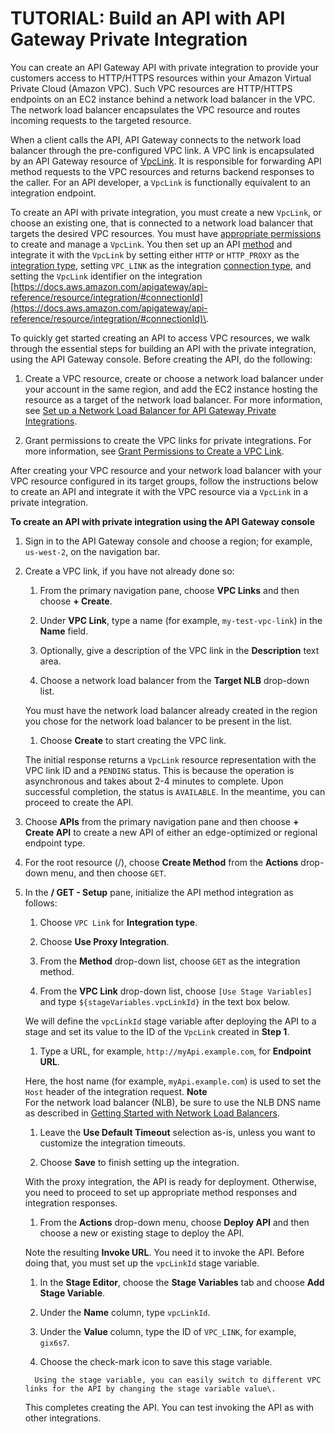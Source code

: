 # TUTORIAL: Build an API with API Gateway Private Integration<a name="getting-started-with-private-integration"></a>

 You can create an API Gateway API with private integration to provide your customers access to HTTP/HTTPS resources within your Amazon Virtual Private Cloud \(Amazon VPC\)\. Such VPC resources are HTTP/HTTPS endpoints on an EC2 instance behind a network load balancer in the VPC\. The network load balancer encapsulates the VPC resource and routes incoming requests to the targeted resource\. 

When a client calls the API, API Gateway connects to the network load balancer through the pre\-configured VPC link\. A VPC link is encapsulated by an API Gateway resource of [VpcLink](https://docs.aws.amazon.com/apigateway/api-reference/resource/vpc-link/)\. It is responsible for forwarding API method requests to the VPC resources and returns backend responses to the caller\. For an API developer, a `VpcLink` is functionally equivalent to an integration endpoint\. 

 To create an API with private integration, you must create a new `VpcLink`, or choose an existing one, that is connected to a network load balancer that targets the desired VPC resources\. You must have [appropriate permissions](grant-permissions-to-create-vpclink.md) to create and manage a `VpcLink`\. You then set up an API [method](https://docs.aws.amazon.com/apigateway/api-reference/resource/method/) and integrate it with the `VpcLink` by setting either `HTTP` or `HTTP_PROXY` as the [integration type](https://docs.aws.amazon.com/apigateway/api-reference/resource/integration/#type), setting `VPC_LINK` as the integration [connection type](https://docs.aws.amazon.com/apigateway/api-reference/resource/integration/#connectionType), and setting the `VpcLink` identifier on the integration [https://docs.aws.amazon.com/apigateway/api-reference/resource/integration/#connectionId](https://docs.aws.amazon.com/apigateway/api-reference/resource/integration/#connectionId)\. 

To quickly get started creating an API to access VPC resources, we walk through the essential steps for building an API with the private integration, using the API Gateway console\. Before creating the API, do the following: 

1.  Create a VPC resource, create or choose a network load balancer under your account in the same region, and add the EC2 instance hosting the resource as a target of the network load balancer\. For more information, see [Set up a Network Load Balancer for API Gateway Private Integrations](set-up-nlb-for-vpclink-using-console.md)\.

1.  Grant permissions to create the VPC links for private integrations\. For more information, see [Grant Permissions to Create a VPC Link](grant-permissions-to-create-vpclink.md)\.

After creating your VPC resource and your network load balancer with your VPC resource configured in its target groups, follow the instructions below to create an API and integrate it with the VPC resource via a `VpcLink` in a private integration\. 

**To create an API with private integration using the API Gateway console**

1.  Sign in to the API Gateway console and choose a region; for example, `us-west-2`, on the navigation bar\. 

1. Create a VPC link, if you have not already done so:

   1.  From the primary navigation pane, choose **VPC Links** and then choose **\+ Create**\. 

   1.  Under **VPC Link**, type a name \(for example, `my-test-vpc-link`\) in the **Name** field\.

   1.  Optionally, give a description of the VPC link in the **Description** text area\.

   1.  Choose a network load balancer from the **Target NLB** drop\-down list\.

      You must have the network load balancer already created in the region you chose for the network load balancer to be present in the list\.

   1.  Choose **Create** to start creating the VPC link\.

    The initial response returns a `VpcLink` resource representation with the VPC link ID and a `PENDING` status\. This is because the operation is asynchronous and takes about 2\-4 minutes to complete\. Upon successful completion, the status is `AVAILABLE`\. In the meantime, you can proceed to create the API\. 

1.  Choose **APIs** from the primary navigation pane and then choose **\+ Create API** to create a new API of either an edge\-optimized or regional endpoint type\. 

1.  For the root resource \(/\), choose **Create Method** from the **Actions** drop\-down menu, and then choose `GET`\.

1. In the **/ GET \- Setup** pane, initialize the API method integration as follows: 

   1. Choose `VPC Link` for **Integration type**\.

   1.  Choose **Use Proxy Integration**\. 

   1.  From the **Method** drop\-down list, choose `GET` as the integration method\.

   1.  From the **VPC Link** drop\-down list, choose `[Use Stage Variables]` and type `${stageVariables.vpcLinkId}` in the text box below\.

      We will define the `vpcLinkId` stage variable after deploying the API to a stage and set its value to the ID of the `VpcLink` created in **Step 1**\.

   1.  Type a URL, for example, `http://myApi.example.com`, for **Endpoint URL**\. 

      Here, the host name \(for example, `myApi.example.com`\) is used to set the `Host` header of the integration request\. 
**Note**  
For the network load balancer \(NLB\), be sure to use the NLB DNS name as described in [Getting Started with Network Load Balancers](https://docs.aws.amazon.com/elasticloadbalancing/latest/network/network-load-balancer-getting-started.html)\. 

   1.  Leave the **Use Default Timeout** selection as\-is, unless you want to customize the integration timeouts\.

   1.  Choose **Save** to finish setting up the integration\.

      With the proxy integration, the API is ready for deployment\. Otherwise, you need to proceed to set up appropriate method responses and integration responses\.

   1.  From the **Actions** drop\-down menu, choose **Deploy API** and then choose a new or existing stage to deploy the API\. 

      Note the resulting **Invoke URL**\. You need it to invoke the API\. Before doing that, you must set up the `vpcLinkId` stage variable\.

   1.  In the **Stage Editor**, choose the **Stage Variables** tab and choose **Add Stage Variable**\. 

      1.  Under the **Name** column, type `vpcLinkId`\.

      1.  Under the **Value** column, type the ID of `VPC_LINK`, for example, `gix6s7`\.

      1.  Choose the check\-mark icon to save this stage variable\. 

         Using the stage variable, you can easily switch to different VPC links for the API by changing the stage variable value\.

      This completes creating the API\. You can test invoking the API as with other integrations\.